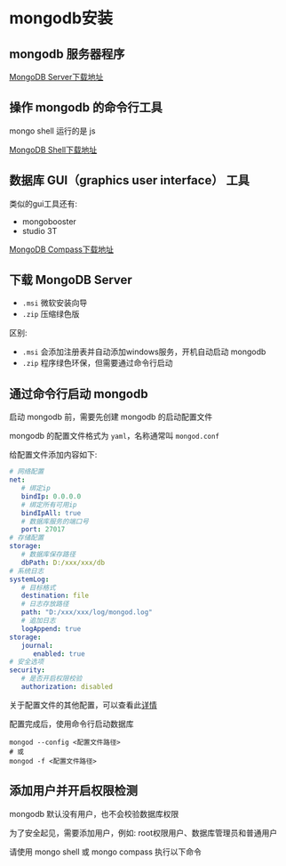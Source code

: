 # mongodb安装

## mongodb 服务器程序

[MongoDB Server下载地址](https://www.mongodb.com/try/download/community)

## 操作 mongodb 的命令行工具

mongo shell 运行的是 js

[MongoDB Shell下载地址](https://www.mongodb.com/try/download/shell)

## 数据库 GUI（graphics user interface） 工具

类似的gui工具还有:

- mongobooster
- studio 3T

[MongoDB Compass下载地址](https://www.mongodb.com/try/download/compass)

## 下载 MongoDB Server

- `.msi` 微软安装向导
- `.zip` 压缩绿色版

区别:

- `.msi` 会添加注册表并自动添加windows服务，开机自动启动 mongodb
- `.zip` 程序绿色环保，但需要通过命令行启动

## 通过命令行启动 mongodb

启动 mongodb 前，需要先创建 mongodb 的启动配置文件

mongodb 的配置文件格式为 `yaml`，名称通常叫 `mongod.conf`

给配置文件添加内容如下:

```yml
# 网络配置
net:
   # 绑定ip
   bindIp: 0.0.0.0
   # 绑定所有可用ip
   bindIpAll: true
   # 数据库服务的端口号
   port: 27017
# 存储配置
storage:
   # 数据库保存路径
   dbPath: D:/xxx/xxx/db
# 系统日志
systemLog:
   # 目标格式
   destination: file
   # 日志存放路径
   path: "D:/xxx/xxx/log/mongod.log"
   # 追加日志
   logAppend: true
storage:
   journal:
      enabled: true
# 安全选项
security:
   # 是否开启权限校验
   authorization: disabled
```

关于配置文件的其他配置，可以查看此[详情](https://www.mongodb.com/docs/manual/reference/configuration-options/)

配置完成后，使用命令行启动数据库

```shell
mongod --config <配置文件路径>
# 或
mongod -f <配置文件路径>
```

## 添加用户并开启权限检测

mongodb 默认没有用户，也不会校验数据库权限

为了安全起见，需要添加用户，例如: root权限用户、数据库管理员和普通用户

请使用 mongo shell 或 mongo compass 执行以下命令

```js

```